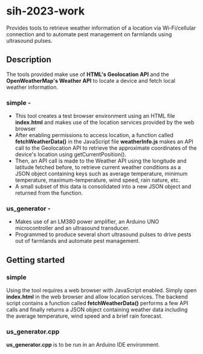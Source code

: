 # sih-2023-work
Provides tools to retrieve weather information of a location via Wi-Fi/cellular connection and to automate pest management on farmlands using ultrasound pulses.

## Description
The tools provided make use of **HTML's Geolocation API** and the **OpenWeatherMap's Weather API** to locate a device and fetch local weather information.
### simple - 
- This tool creates a test browser environment using an HTML file **index.html** and makes use of the location services provided by the web browser
- After enabling permissions to access location, a function called **fetchWeatherData()** in the JavaScript file **weatherInfo.js** makes an API call to the Geolocation API to retrieve the approximate coordinates of the device's location using getCurrentPosition().
- Then, an API call is made to the Weather API using the longitude and latitude fetched before, to retrieve current weather conditions as a JSON object containing keys such as average temperature, minimum temperature, maximum-temperature, wind speed, rain nature, etc.
- A small subset of this data is consolidated into a new JSON object and returned from the function.
### us_generator - 
- Makes use of an LM380 power amplifier, an Arduino UNO microcontroller and an ultrasound transducer.
- Programmed to produce several short ultrasound pulses to drive pests out of farmlands and automate pest management.

## Getting started
### simple
Using the tool requires a web browser with JavaScript enabled. Simply open **index.html** in the web browser and allow location services. The backend script contains a function called **fetchWeatherData()** performs a few API calls and finally returns a JSON object containing weather data including the average temperature, wind speed and a brief rain forecast.
### us_generator.cpp
**us_generator.cpp** is to be run in an Arduino IDE environment.
